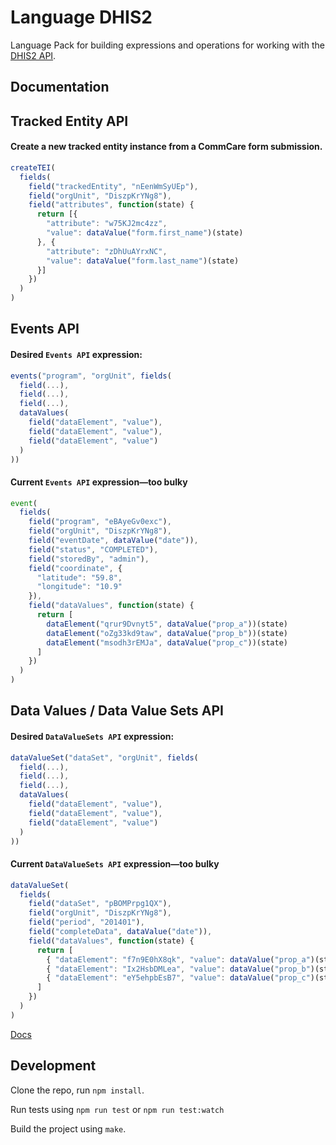 Language DHIS2
==============

Language Pack for building expressions and operations for working with
the [DHIS2 API](http://dhis2.github.io/dhis2-docs/master/en/developer/html/dhis2_developer_manual.html).

Documentation
-------------

## Tracked Entity API

#### Create a new tracked entity instance from a CommCare form submission.
```js
createTEI(
  fields(
    field("trackedEntity", "nEenWmSyUEp"),
    field("orgUnit", "DiszpKrYNg8"),
    field("attributes", function(state) {
      return [{
        "attribute": "w75KJ2mc4zz",
        "value": dataValue("form.first_name")(state)
      }, {
        "attribute": "zDhUuAYrxNC",
        "value": dataValue("form.last_name")(state)
      }]
    })
  )
)
```

## Events API

#### Desired `Events API` expression:
```js
events("program", "orgUnit", fields(
  field(...),
  field(...),
  field(...),
  dataValues(
    field("dataElement", "value"),
    field("dataElement", "value"),
    field("dataElement", "value")
  )
))
```

#### Current `Events API` expression—too bulky
```js
event(
  fields(
    field("program", "eBAyeGv0exc"),
    field("orgUnit", "DiszpKrYNg8"),
    field("eventDate", dataValue("date")),
    field("status", "COMPLETED"),
    field("storedBy", "admin"),
    field("coordinate", {
      "latitude": "59.8",
      "longitude": "10.9"
    }),
    field("dataValues", function(state) {
      return [
        dataElement("qrur9Dvnyt5", dataValue("prop_a"))(state)
        dataElement("oZg33kd9taw", dataValue("prop_b"))(state)
        dataElement("msodh3rEMJa", dataValue("prop_c"))(state)
      ]
    })
  )
)
```

## Data Values / Data Value Sets API

#### Desired `DataValueSets API` expression:
```js
dataValueSet("dataSet", "orgUnit", fields(
  field(...),
  field(...),
  field(...),
  dataValues(
    field("dataElement", "value"),
    field("dataElement", "value"),
    field("dataElement", "value")
  )
))
```

#### Current `DataValueSets API` expression—too bulky
```js
dataValueSet(
  fields(
    field("dataSet", "pBOMPrpg1QX"),
    field("orgUnit", "DiszpKrYNg8"),
    field("period", "201401"),
    field("completeData", dataValue("date")),
    field("dataValues", function(state) {
      return [
        { "dataElement": "f7n9E0hX8qk", "value": dataValue("prop_a")(state) },
        { "dataElement": "Ix2HsbDMLea", "value": dataValue("prop_b")(state) },
        { "dataElement": "eY5ehpbEsB7", "value": dataValue("prop_c")(state) }
      ]
    })
  )
)
```

[Docs](docs/index)


Development
-----------

Clone the repo, run `npm install`.

Run tests using `npm run test` or `npm run test:watch`

Build the project using `make`.
